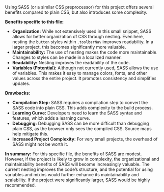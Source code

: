 Using SASS (or a similar CSS preprocessor) for this project offers several benefits compared to plain CSS, but also introduces some complexity.

**Benefits specific to this file:**

*   **Organization:** While not extensively used in this small snippet, SASS allows for better organization of CSS through nesting.  Even here, nesting the `button` styles within `.toolbarNav` improves readability. In a larger project, this becomes significantly more valuable.
*   **Maintainability:** The use of nesting makes the code more maintainable. Changes to styles can be made in a localized manner.
*   **Readability:** Nesting improves the readability of the code.
*   **Variables (Potential):** Although not currently used, SASS allows the use of variables. This makes it easy to manage colors, fonts, and other values across the entire project. It promotes consistency and simplifies updates.

**Drawbacks:**

*   **Compilation Step:** SASS requires a compilation step to convert the SASS code into plain CSS. This adds complexity to the build process.
*   **Learning Curve:** Developers need to learn the SASS syntax and features, which adds a learning curve.
*   **Debugging:** Debugging SASS can be more difficult than debugging plain CSS, as the browser only sees the compiled CSS. Source maps help mitigate this.
*   **Increased Project Complexity:** For very small projects, the overhead of SASS might not be worth it.

**In summary:** For this specific file, the benefits of SASS are modest. However, if the project is likely to grow in complexity, the organizational and maintainability benefits of SASS will become increasingly valuable. The current nesting improves the code’s structure, and the potential for using variables and mixins would further enhance its maintainability and scalability. If the project were significantly larger, SASS would be highly recommended.